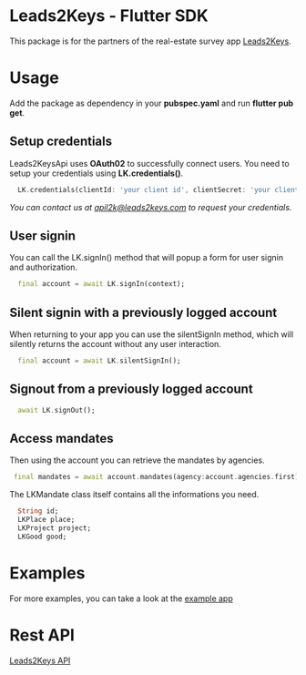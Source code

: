 # Leads2Keys - Flutter SDK

This package is for the partners of the real-estate survey app [Leads2Keys](https://leads2keys.com/). 

# Usage

  Add the package as dependency in your **pubspec.yaml** and run **flutter pub get**. 

## Setup credentials

Leads2KeysApi uses **OAuth02** to successfully connect users. 
You need to setup your credentials using **LK.credentials()**.

```dart
  LK.credentials(clientId: 'your client id', clientSecret: 'your client secret');
```
*You can contact us at apil2k@leads2keys.com to request your credentials.*


## User signin

You can call the LK.signIn() method that will popup a form for user signin and authorization.


```dart
  final account = await LK.signIn(context);
```


## Silent signin with a previously logged account

When returning to your app you can use the silentSignIn method, which will silently returns the account without any user interaction.

```dart
  final account = await LK.silentSignIn();
```

## Signout from a previously logged account

```dart
  await LK.signOut();
  ```
## Access mandates

Then using the account you can retrieve the mandates by agencies.

```dart
 final mandates = await account.mandates(agency:account.agencies.first);

  ```
The LKMandate class itself contains all the informations you need.

```dart
  String id;
  LKPlace place;
  LKProject project;
  LKGood good;
  ```

# Examples

For more examples, you can take a look at the [example app](https://github.com/HBproptech/l2ksdk/tree/master/example)

# Rest API 

[Leads2Keys API](https://api.l2k.io/documentation)


